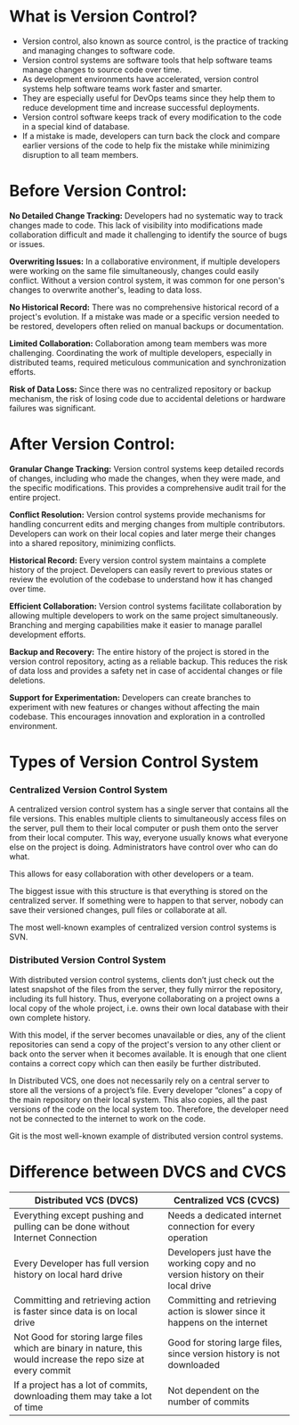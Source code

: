
# What is Version Control?

- Version control, also known as source control, is the practice of tracking and managing changes to software code.
- Version control systems are software tools that help software teams manage changes to source code over time.
- As development environments have accelerated, version control systems help software teams work faster and smarter.
- They are especially useful for DevOps teams since they help them to reduce development time and increase successful deployments.
- Version control software keeps track of every modification to the code in a special kind of database.
- If a mistake is made, developers can turn back the clock and compare earlier versions of the code to help fix the mistake while minimizing disruption to all team members.

# Before Version Control:

**No Detailed Change Tracking:** Developers had no systematic way to track changes made to code. This lack of visibility into modifications made collaboration difficult and made it challenging to identify the source of bugs or issues.

**Overwriting Issues:** In a collaborative environment, if multiple developers were working on the same file simultaneously, changes could easily conflict. Without a version control system, it was common for one person's changes to overwrite another's, leading to data loss.

**No Historical Record:** There was no comprehensive historical record of a project's evolution. If a mistake was made or a specific version needed to be restored, developers often relied on manual backups or documentation.

**Limited Collaboration:** Collaboration among team members was more challenging. Coordinating the work of multiple developers, especially in distributed teams, required meticulous communication and synchronization efforts.

**Risk of Data Loss:** Since there was no centralized repository or backup mechanism, the risk of losing code due to accidental deletions or hardware failures was significant.

# After Version Control:

**Granular Change Tracking:** Version control systems keep detailed records of changes, including who made the changes, when they were made, and the specific modifications. This provides a comprehensive audit trail for the entire project.

**Conflict Resolution:** Version control systems provide mechanisms for handling concurrent edits and merging changes from multiple contributors. Developers can work on their local copies and later merge their changes into a shared repository, minimizing conflicts.

**Historical Record:** Every version control system maintains a complete history of the project. Developers can easily revert to previous states or review the evolution of the codebase to understand how it has changed over time.

**Efficient Collaboration:** Version control systems facilitate collaboration by allowing multiple developers to work on the same project simultaneously. Branching and merging capabilities make it easier to manage parallel development efforts.

**Backup and Recovery:** The entire history of the project is stored in the version control repository, acting as a reliable backup. This reduces the risk of data loss and provides a safety net in case of accidental changes or file deletions.

**Support for Experimentation:** Developers can create branches to experiment with new features or changes without affecting the main codebase. This encourages innovation and exploration in a controlled environment.

# Types of Version Control System

### Centralized Version Control System

A centralized version control system has a single server that contains all the file versions. This enables multiple clients to simultaneously access files on the server, pull them to their local computer or push them onto the server from their local computer. This way, everyone usually knows what everyone else on the project is doing. Administrators have control over who can do what.

This allows for easy collaboration with other developers or a team.

The biggest issue with this structure is that everything is stored on the centralized server. If something were to happen to that server, nobody can save their versioned changes, pull files or collaborate at all.

The most well-known examples of centralized version control systems is SVN.


### Distributed Version Control System

With distributed version control systems, clients don’t just check out the latest snapshot of the files from the server, they fully mirror the repository, including its full history. Thus, everyone collaborating on a project owns a local copy of the whole project, i.e. owns their own local database with their own complete history. 

With this model, if the server becomes unavailable or dies, any of the client repositories can send a copy of the project's version to any other client or back onto the server when it becomes available. It is enough that one client contains a correct copy which can then easily be further distributed.

In Distributed VCS, one does not necessarily rely on a central server to store all the versions of a project’s file. Every developer “clones” a copy of the main repository on their local system. This also copies, all the past versions of the code on the local system too. Therefore, the developer need not be connected to the internet to work on the code.

Git is the most well-known example of distributed version control systems.

# Difference between DVCS and CVCS

| Distributed VCS (DVCS)                                                            | Centralized VCS (CVCS)                   |
|--------------------------------------------------------------------------------------------------------------------|-----------------------------------------|
| Everything except pushing and pulling can be done without Internet Connection     | Needs a dedicated internet connection for every operation  |
| Every Developer has full version history on local hard drive                      | Developers just have the working copy and no version history on their local drive     |
| Committing and retrieving action is faster since data is on local drive           | Committing and retrieving action is slower since it happens on the internet  |
| Not Good for storing large files which are binary in nature, this would increase the repo size at every commit     | Good for storing large files, since version history is not downloaded    |
| If a project has a lot of commits, downloading them may take a lot of time        | Not dependent on the number of commits|



